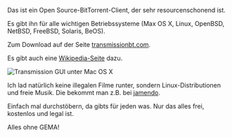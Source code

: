<!--
.. title: Transmission
.. slug: 258-transmission
.. date: 2007-09-10 22:13:11
.. tags: Bittorrent,Mac,OS X,Internet,Linux,Open Source,Software,Windows
.. description: 
.. type: text
-->

Das ist ein Open Source-BitTorrent-Client, der sehr resourcenschonend ist.
<!-- TEASER_END -->

Es gibt ihn für alle wichtigen Betriebssysteme (Max OS X, Linux, OpenBSD, NetBSD, FreeBSD, Solaris, BeOS).

Zum Download auf der Seite [transmissionbt.com](https://www.transmissionbt.com/).

Es gibt auch eine [Wikipedia-Seite](http://de.wikipedia.org/wiki/Transmission_(BitTorrent)) dazu.

![Transmission GUI unter Mac OS X](/images/transmission.jpg)

Ich lad natürlich keine illegalen Filme runter, sondern Linux-Distributionen und freie Musik.
Die bekommt man z.B. bei [jamendo](http://www.jamendo.com/de/).

Einfach mal durchstöbern, da gibts für jeden was.
Nur das alles frei, kostenlos und legal ist.

Alles ohne GEMA!
